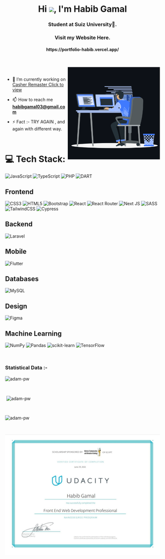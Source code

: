 <h1 align="center">Hi <img src="https://media.giphy.com/media/hvRJCLFzcasrR4ia7z/giphy.gif" width="29px">, I'm Habib Gamal</h1>
<h3 align="center">Student at Suiz University🌟.</h3>

<h3 align="center">Visit my Website Here.</h3>
<h4 align="center">https://portfolio-habib.vercel.app/</h4>

<br>

<p><img align="right" width="300" src="https://github.com/habibGamal/habibGamal/blob/master/animation_500_kxa883sd.gif" alt="adam-pw" /></p>

<br>

- 🌱 I’m currently working on [Casher Remaster Click to view](https://github.com/habibGamal/casher_remaster.git)

- 📫 How to reach me **habibgamal03@gmail.com**

- ⚡ Fact :- TRY AGAIN , and again with different way.

<br>

# 💻 Tech Stack:
![JavaScript](https://img.shields.io/badge/javascript-%23323330.svg?style=for-the-badge&logo=javascript&logoColor=%23F7DF1E) ![TypeScript](https://img.shields.io/badge/typescript-%23007ACC.svg?style=for-the-badge&logo=typescript&logoColor=white) ![PHP](https://img.shields.io/badge/php-%234d588e.svg?style=for-the-badge&logo=php&logoColor=white) ![DART](https://img.shields.io/badge/dart-%23323330.svg?style=for-the-badge&logo=dart&logoColor=%232aaee9) 

## Frontend
![CSS3](https://img.shields.io/badge/css3-%231572B6.svg?style=for-the-badge&logo=css3&logoColor=white) ![HTML5](https://img.shields.io/badge/html5-%23E34F26.svg?style=for-the-badge&logo=html5&logoColor=white) ![Bootstrap](https://img.shields.io/badge/bootstrap-%23563D7C.svg?style=for-the-badge&logo=bootstrap&logoColor=white) ![React](https://img.shields.io/badge/react-%2320232a.svg?style=for-the-badge&logo=react&logoColor=%2361DAFB)  ![React Router](https://img.shields.io/badge/React_Router-CA4245?style=for-the-badge&logo=react-router&logoColor=white) ![Next JS](https://img.shields.io/badge/Next-black?style=for-the-badge&logo=next.js&logoColor=white) ![SASS](https://img.shields.io/badge/SASS-hotpink.svg?style=for-the-badge&logo=SASS&logoColor=white) ![TailwindCSS](https://img.shields.io/badge/tailwindcss-%2338B2AC.svg?style=for-the-badge&logo=tailwind-css&logoColor=white) ![Cypress](https://img.shields.io/badge/cypress-white.svg?style=for-the-badge&logo=cypress-css&logoColor=white) 

## Backend
![Laravel](https://img.shields.io/badge/laravel-%23e3382b.svg?style=for-the-badge&logo=laravel&logoColor=white) 

## Mobile
![Flutter](https://img.shields.io/badge/flutter-%235ac2f0.svg?style=for-the-badge&logo=flutter&logoColor=white) 

## Databases
![MySQL](https://img.shields.io/badge/mysql-%2300f.svg?style=for-the-badge&logo=mysql&logoColor=white)

## Design
![Figma](https://img.shields.io/badge/figma-%23F24E1E.svg?style=for-the-badge&logo=figma&logoColor=white) 

## Machine Learning
![NumPy](https://img.shields.io/badge/numpy-%23013243.svg?style=for-the-badge&logo=numpy&logoColor=white) ![Pandas](https://img.shields.io/badge/pandas-%23150458.svg?style=for-the-badge&logo=pandas&logoColor=white) ![scikit-learn](https://img.shields.io/badge/scikit--learn-%23F7931E.svg?style=for-the-badge&logo=scikit-learn&logoColor=white) ![TensorFlow](https://img.shields.io/badge/TensorFlow-%23FF6F00.svg?style=for-the-badge&logo=TensorFlow&logoColor=white)

<br>

<h3>Statistical Data :-</h3>
<p><img align="center"
    src="https://github-readme-stats.vercel.app/api/top-langs?username=habibGamal&show_icons=true&locale=en&bg_color=0d1117&text_color=ffffff&layout=compact"
    alt="adam-pw" 
    bg_color=#808080/></p>

<br>

<p>&nbsp;<img align="center" src="https://github-readme-stats.vercel.app/api?username=habibGamal&show_icons=true&locale=en&bg_color=0d1117&text_color=ffffff&repo=convoychat"
    alt="adam-pw" /></p>

<br>

<p><img align="center" src="https://github-readme-streak-stats.herokuapp.com/?user=habibGamal&theme=dark&background=0d1117&date_format=M%20j%5B%2C%20Y%5D" alt="adam-pw" /></p>

<!-- <br>
<h3>Trophies :-</h3>
<p align="left"> <a href="https://github.com/ryo-ma/github-profile-trophy"><img
      src="https://github-profile-trophy.vercel.app/?username=adam-pw&bg_color=0d1117&text_color=ffffff" alt="adam-pw" /></a> </p> -->
      
<p align="left"> <a href="https://twitter.com/" target="blank"><img
      src="https://img.shields.io/twitter/follow/?logo=twitter&style=for-the-badge" alt="" /></a> </p>
      
[![An image of @adampw's Holopin badges, which is a link to view their full Holopin profile](https://github.com/habibGamal/habibGamal/blob/master/Screenshot%202023-05-16%20232630.jpg)](https://github.com/habibGamal/habibGamal/blob/master/Screenshot%202023-05-16%20232630.jpg)
